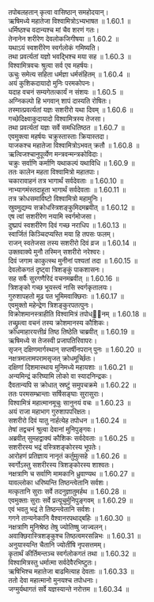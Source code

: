 

  
तपोबलहतान् कृत्वा वासिष्ठान् समहोदयान्।  
ऋषिमध्ये महातेजा विश्वामित्रोऽभ्यभाषत ॥ 1.60.1 ॥   
धर्मिष्ठश्च वदान्यश्च मां चैव शरणं गतः।  
तेनानेन शरीरेण देवलोकजिगीषया ॥ 1.60.2 ॥   
यथाऽयं स्वशरीरेण स्वर्गलोकं गमिष्यति।  
तथा प्रवर्त्यतां यज्ञो भवद्भिश्च मया सह ॥ 1.60.3 ॥   
विश्वामित्रवचः श्रुत्वा सर्व एव महर्षयः।  
ऊचुः समेत्य सहिता धर्मज्ञा धर्मसंहितम् ॥ 1.60.4 ॥   
अयं कुशिकदायादो मुनिः परमकोपनः।  
यदाह वचनं सम्यगेतत्कार्यं न संशयः ॥ 1.60.5 ॥   
अग्निकल्पो हि भगवान् शापं दास्यति रोषितः।  
तस्मात्प्रवर्त्यतां यज्ञः सशरीरो यथा दिवम् ॥ 1.60.6 ॥   
गच्छेदिक्ष्वाकुदायादो विश्वामित्रस्य तेजसा।  
तथा प्रवर्त्यतां यज्ञः सर्वे समधितिष्ठत ॥ 1.60.7 ॥   
एवमुक्त्वा महर्षयः चक्रुस्तास्ताः क्रियास्तदा।  
याजकश्च महातेजा विश्वामित्रोऽभवत् क्रतौ ॥ 1.60.8 ॥   
ऋत्विजश्चानुपूर्व्येण मन्त्रवन्मन्त्रकोविदाः।  
चक्रुः सर्वाणि कर्माणि यथाकल्पं यथाविधि ॥ 1.60.9 ॥   
ततः कालेन महता विश्वामित्रो महातपाः।  
चकारावाहनं तत्र भागार्थं सर्वदेवताः ॥ 1.60.10 ॥   
नाभ्यागमंस्तदाहूता भागार्थं सर्वदेवताः ॥ 1.60.11 ॥   
तत्र क्रोधसमाविष्टो विश्वामित्रो महामुनिः।  
स्रुवमुद्यम्य सक्रोधस्त्रिशङ्कुमिदमब्रवीत् ॥ 1.60.12 ॥   
एष त्वां सशरीरेण नयामि स्वर्गमोजसा।  
दुष्प्रापं स्वशरीरेण दिवं गच्छ नराधिप ॥ 1.60.13 ॥   
स्वार्जितं किञ्चिदप्यस्ति मया हि तपसः फलम्।  
राजन् स्वतेजसा तस्य सशरीरो दिवं व्रज ॥ 1.60.14 ॥   
उक्तवाक्ये मुनौ तस्मिन् सशरीरो नरेश्वरः।  
दिवं जगाम काकुत्स्थ मुनीनां पश्यतां तदा ॥ 1.60.15 ॥   
देवलोकगतं दृष्ट्वा त्रिशङ्कुं पाकशासनः।  
सह सर्वैः सुरगणैरिदं वचनमब्रवीत् ॥ 1.60.16 ॥   
त्रिशङ्को गच्छ भूयस्त्वं नासि स्वर्गकृतालयः।  
गुरुशापहतो मूढ पत भूमिमवाक्छिराः ॥ 1.60.17 ॥   
एवमुक्तो महेन्द्रेण त्रिशङ्कुरपतत्पुनः।  
विक्रोशमानस्त्राहीति विश्वामित्रं तपोध्ानम् ॥ 1.60.18 ॥   
तच्छ्रुत्वा वचनं तस्य क्रोशमानस्य कौशिकः।  
क्रोधमाहारयत्तीव्रं तिष्ठ तिष्ठेति चाब्रवीत् ॥ 1.60.19 ॥   
ऋषिमध्ये स तेजस्वी प्रजापतिरिवापरः।  
सृजन् दक्षिणमार्गस्थान् सप्तर्षीनपरान् पुनः ॥ 1.60.20 ॥   
नक्षत्रमालामपरामसृजत् क्रोधमूर्च्छितः।  
दक्षिणां दिशमास्थाय मुनिमध्ये महायशाः ॥ 1.60.21 ॥   
अन्यमिन्द्रं करिष्यामि लोको वा स्यादनिन्द्रकः।  
दैवतान्यपि स क्रोधात् स्रष्टुं समुपचक्रमे ॥ 1.60.22 ॥   
ततः परमसम्भ्रान्ताः सर्षिसङ्घाः सुरासुराः।  
विश्वामित्रं महात्मानमूचुः सानुनयं वचः ॥ 1.60.23 ॥   
अयं राजा महाभाग गुरुशापपरिक्षतः।  
सशरीरो दिवं यातु नार्हत्येह तपोधन ॥ 1.60.24 ॥   
तेषां तद्वचनं श्रुत्वा देवानां मुनिपुङ्गवः।  
अब्रवीत् सुमहद्वाक्यं कौशिकः सर्वदेवताः ॥ 1.60.25 ॥   
सशरीरस्य भद्रं वस्त्रिशङ्कोरस्य भूपतेः।  
आरोहणं प्रतिज्ञाय नानृतं कर्तुमुत्सहे ॥ 1.60.26 ॥   
स्वर्गोऽस्तु सशरीरस्य त्रिशङ्कोरस्य शाश्वतः।  
नक्षत्राणि च सर्वाणि मामकानि ध्रुवाण्यथ ॥ 1.60.27 ॥   
यावल्लोका धरिष्यन्ति तिष्ठन्त्वेतानि सर्वशः।  
मत्कृतानि सुराः सर्वे तदनुज्ञातुमर्हथ ॥ 1.60.28 ॥   
एवमुक्ताः सुराः सर्वे प्रत्यूचुर्मुनिपुङ्गवम् ॥ 1.60.29 ॥   
एवं भवतु भद्रं ते तिष्ठन्त्वेतानि सर्वशः।  
गगने तान्यनेकानि वैश्वानरपथाद्बहिः ॥ 1.60.30 ॥   
नक्षत्राणि मुनिश्रेष्ठ तेषु ज्योतिष्षु जाज्वलन्।  
अवाक्छिरास्त्रिशङ्कुश्च तिष्ठत्वमरसन्निभः ॥ 1.60.31 ॥   
अनुयास्यन्ति चैतानि ज्योतींषि नृपसत्तमम्।  
कृतार्थं कीर्तिमन्तञ्च स्वर्गलोकगतं तथा ॥ 1.60.32 ॥   
विश्वामित्रस्तु धर्मात्मा सर्वदेवैरभिष्टुतः।  
ऋषिभिश्च महातेजा बाढमित्याह देवताः ॥ 1.60.33 ॥   
ततो देवा महात्मानो मुनयश्च तपोधनाः।  
जग्मुर्यथागतं सर्वे यज्ञस्यान्ते नरोत्तम ॥ 1.60.34 ॥   
